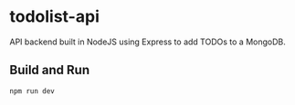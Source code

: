 # todolist-api
API backend built in NodeJS using Express to add TODOs to a MongoDB. 

## Build and Run
`npm run dev`

